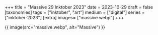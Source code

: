 +++
title = "Massive 29 Inktober 2023"
date = 2023-10-29
draft =  false
[taxonomies]
tags = ["inktober", "art"]
medium = ["digital"]
series = ["inktober-2023"]
[extra]
images= ["massive.webp"]
+++

{{ image(src="massive.webp", alt="Massive") }}
